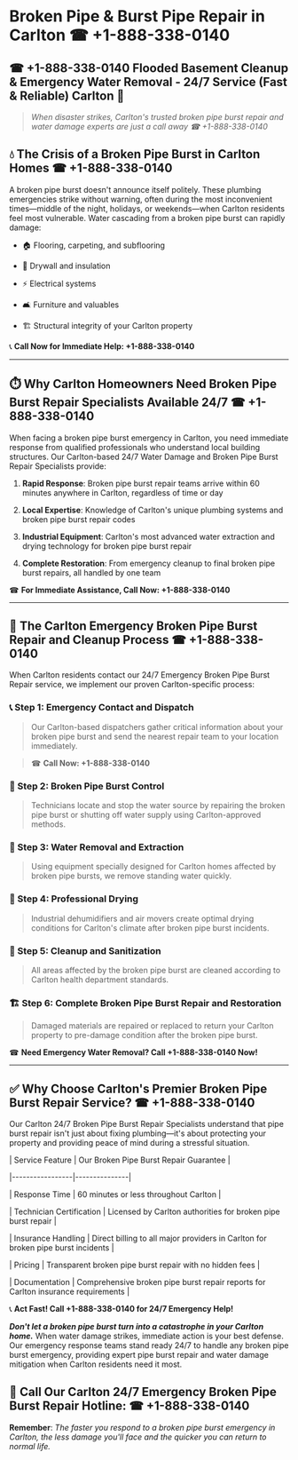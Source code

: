 # Broken Pipe & Burst Pipe Repair in Carlton ☎ +1-888-338-0140  
## ☎ +1-888-338-0140 Flooded Basement Cleanup & Emergency Water Removal - 24/7 Service (Fast & Reliable) Carlton 🚨  

> *When disaster strikes, Carlton's trusted broken pipe burst repair and water damage experts are just a call away ☎ +1-888-338-0140*  

## 💧 The Crisis of a Broken Pipe Burst in Carlton Homes ☎ +1-888-338-0140  

A broken pipe burst doesn't announce itself politely. These plumbing emergencies strike without warning, often during the most inconvenient times—middle of the night, holidays, or weekends—when Carlton residents feel most vulnerable. Water cascading from a broken pipe burst can rapidly damage:  

* 🏠 Flooring, carpeting, and subflooring  
* 🧱 Drywall and insulation  
* ⚡ Electrical systems  
* 🛋️ Furniture and valuables  
* 🏗️ Structural integrity of your Carlton property  

📞 **Call Now for Immediate Help: +1-888-338-0140**  

---  

## ⏱️ Why Carlton Homeowners Need Broken Pipe Burst Repair Specialists Available 24/7 ☎ +1-888-338-0140  

When facing a broken pipe burst emergency in Carlton, you need immediate response from qualified professionals who understand local building structures. Our Carlton-based 24/7 Water Damage and Broken Pipe Burst Repair Specialists provide:  

1. **Rapid Response**: Broken pipe burst repair teams arrive within 60 minutes anywhere in Carlton, regardless of time or day  
2. **Local Expertise**: Knowledge of Carlton's unique plumbing systems and broken pipe burst repair codes  
3. **Industrial Equipment**: Carlton's most advanced water extraction and drying technology for broken pipe burst repair  
4. **Complete Restoration**: From emergency cleanup to final broken pipe burst repairs, all handled by one team  

☎ **For Immediate Assistance, Call Now: +1-888-338-0140**  

---  

## 🔧 The Carlton Emergency Broken Pipe Burst Repair and Cleanup Process ☎ +1-888-338-0140  

When Carlton residents contact our 24/7 Emergency Broken Pipe Burst Repair service, we implement our proven Carlton-specific process:  

### 📞 Step 1: Emergency Contact and Dispatch  
> Our Carlton-based dispatchers gather critical information about your broken pipe burst and send the nearest repair team to your location immediately.  
> ☎ **Call Now: +1-888-338-0140**  

### 🚿 Step 2: Broken Pipe Burst Control  
> Technicians locate and stop the water source by repairing the broken pipe burst or shutting off water supply using Carlton-approved methods.  

### 🌊 Step 3: Water Removal and Extraction  
> Using equipment specially designed for Carlton homes affected by broken pipe bursts, we remove standing water quickly.  

### 💨 Step 4: Professional Drying  
> Industrial dehumidifiers and air movers create optimal drying conditions for Carlton's climate after broken pipe burst incidents.  

### 🧼 Step 5: Cleanup and Sanitization  
> All areas affected by the broken pipe burst are cleaned according to Carlton health department standards.  

### 🏗️ Step 6: Complete Broken Pipe Burst Repair and Restoration  
> Damaged materials are repaired or replaced to return your Carlton property to pre-damage condition after the broken pipe burst.  

☎ **Need Emergency Water Removal? Call +1-888-338-0140 Now!**  

---  

## ✅ Why Choose Carlton's Premier Broken Pipe Burst Repair Service? ☎ +1-888-338-0140  

Our Carlton 24/7 Broken Pipe Burst Repair Specialists understand that pipe burst repair isn't just about fixing plumbing—it's about protecting your property and providing peace of mind during a stressful situation.  

| Service Feature | Our Broken Pipe Burst Repair Guarantee |  
|-----------------|---------------|  
| Response Time | 60 minutes or less throughout Carlton |  
| Technician Certification | Licensed by Carlton authorities for broken pipe burst repair |  
| Insurance Handling | Direct billing to all major providers in Carlton for broken pipe burst incidents |  
| Pricing | Transparent broken pipe burst repair with no hidden fees |  
| Documentation | Comprehensive broken pipe burst repair reports for Carlton insurance requirements |  

📞 **Act Fast! Call +1-888-338-0140 for 24/7 Emergency Help!**  

***Don't let a broken pipe burst turn into a catastrophe in your Carlton home.*** When water damage strikes, immediate action is your best defense. Our emergency response teams stand ready 24/7 to handle any broken pipe burst emergency, providing expert pipe burst repair and water damage mitigation when Carlton residents need it most.  

## 📱 Call Our Carlton 24/7 Emergency Broken Pipe Burst Repair Hotline: ☎ +1-888-338-0140  

**Remember**: *The faster you respond to a broken pipe burst emergency in Carlton, the less damage you'll face and the quicker you can return to normal life.*